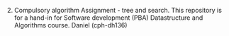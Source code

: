 2. Compulsory algorithm Assignment - tree and search.
This repository is for a hand-in for Software development (PBA) Datastructure and Algorithms course. Daniel (cph-dh136)
